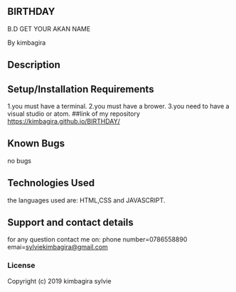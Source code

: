 ## BIRTHDAY
B.D
GET YOUR AKAN NAME

 By kimbagira
## Description

## Setup/Installation Requirements
1.you must have a terminal.
2.you must have a brower.
3.you need to have a visual  studio or atom.
##link of my repository
 https://kimbagira.github.io/BIRTHDAY/
## Known Bugs
no bugs 
## Technologies Used
 the languages used are:
 HTML,CSS and JAVASCRIPT.
## Support and contact details
for any question contact me on:
phone number=0786558890
emai=sylviekimbagira@gmail.com
### License
Copyright (c) 2019 kimbagira sylvie

